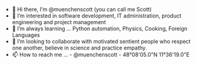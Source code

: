 - 👋 Hi there, I’m @muenchenscott (you can call me Scott)
- 👀 I’m interested in software development, IT administration, product engineering and project management
- 🌱 I’m always learning ... Python automation, Physics, Cooking, Foreign Languages
- 💞️ I’m looking to collaborate with motivated sentient people who respect one another, believe in science and practice empathy.
- 📫 How to reach me ... 
      - @muenchenscott
      - 48°08'05.0"N 11°36'19.0"E

<!---
muenchenscott/muenchenscott is a ✨ special ✨ repository because its `README.md` (this file) appears on your GitHub profile.
You can click the Preview link to take a look at your changes.
--->
